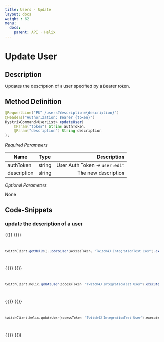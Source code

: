 ```yaml
---
title: Users - Update
layout: docs
weight : 62
menu: 
  docs:
    parent: API - Helix
---
```


# Update User

## Description

Updates the description of a user specified by a Bearer token.

## Method Definition

```java
@RequestLine("PUT /users?description={description}")
@Headers("Authorization: Bearer {token}")
HystrixCommand<UserList> updateUser(
	@Param("token") String authToken,
	@Param("description") String description
);
```

*Required Parameters*

| Name          | Type      | Description  |
| ------------- |:---------:| -----------------:|
| authToken | string | User Auth Token -> `user:edit` |
| description | string | The new description |

*Optional Parameters*

None

## Code-Snippets

### update the description of a user

{{<codeblocks>}}
{{<code Java>}}
```java
twitchClient.getHelix().updateUser(accessToken, "Twitch4J IntegrationTest User").execute();
```
{{</code>}}
{{<code Groovy>}}
```groovy
twitchClient.helix.updateUser(accessToken, "Twitch4J IntegrationTest User").execute()
```
{{</code>}}
{{<code Kotlin>}}
```kotlin
twitchClient.helix.updateUser(accessToken, "Twitch4J IntegrationTest User").execute()
```
{{</code>}}
{{</codeblocks>}}

